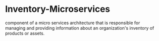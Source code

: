# Inventory-Microservices
 component of a micro services architecture that is responsible for managing and providing information about an organization's inventory of products or assets. 
